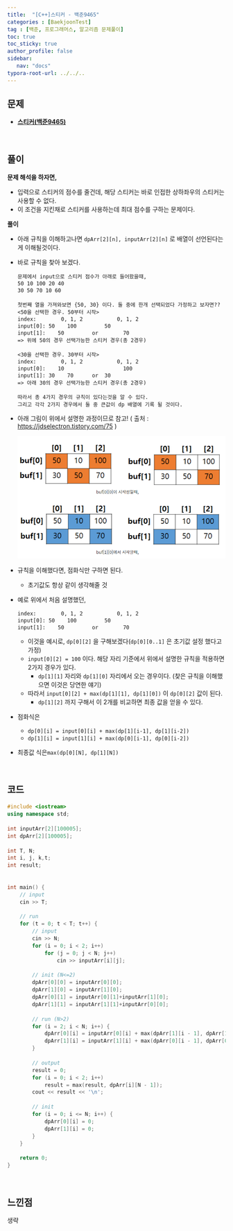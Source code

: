 ```yaml
---
title:  "[C++]스티커 - 백준9465"
categories : [BaekjoonTest]
tag : [백준, 프로그래머스, 알고리즘 문제풀이]
toc: true
toc_sticky: true
author_profile: false
sidebar:
   nav: "docs"
typora-root-url: ../../..
---
```




## 문제

* **[스티커(백준9465)](https://www.acmicpc.net/problem/9465)**

<br>

## 풀이

**문제 해석을 하자면,**

* 입력으로 스티커의 점수를 줄건데, 해당 스티커는 바로 인접한 상하좌우의 스티커는 사용할 수 없다.
* 이 조건을 지킨채로 스티커를 사용하는데 최대 점수를 구하는 문제이다.



**풀이**

* 아래 규칙을 이해하고나면 `dpArr[2][n], inputArr[2][n]` 로 배열이 선언된다는게 이해될것이다.

* 바로 규칙을 찾아 보겠다.

  ```
  문제에서 input으로 스티커 점수가 아래로 들어왔을때,
  50 10 100 20 40
  30 50 70 10 60
  
  첫번째 열을 가져와보면 {50, 30} 이다. 둘 중에 한개 선택되었다 가정하고 보자면??
  <50을 선택한 경우. 50부터 시작>
  index:	    0, 1, 2           0, 1, 2        
  input[0]:	50    100         50
  input[1]:	   50         or        70
  => 위에 50의 경우 선택가능한 스티커 경우(총 2경우)
  
  <30을 선택한 경우. 30부터 시작>
  index:	    0, 1, 2           0, 1, 2        
  input[0]:	   10                   100
  input[1]:	30    70      or  30    
  => 아래 30의 경우 선택가능한 스티커 경우(총 2경우)
  
  따라서 총 4가지 경우의 규칙이 있다는것을 알 수 있다.
  그리고 각각 2가지 경우에서 둘 중 큰값이 dp 배열에 기록 될 것이다.
  ```

* 아래 그림이 위에서 설명한 과정이므로 참고! ( 출처 : https://jdselectron.tistory.com/75 )

  <img src=".\images\2023-03-26-(C++)스티커 - 백준9465\image-20230219002930493.png" alt="image-20230219002930493" style="zoom:80%;" />

* 규칙을 이해했다면, 점화식만 구하면 된다.

  * 초기값도 항상 같이 생각해줄 것

* 예로 위에서 처음 설명했던,

  ```
  index:	    0, 1, 2           0, 1, 2        
  input[0]:	50    100         50
  input[1]:	   50         or        70
  ```

  * 이것을 예시로, `dp[0][2]` 을 구해보겠다(`dp[0][0..1]` 은 초기값 설정 했다고 가정)
  * `input[0][2] = 100` 이다. 해당 자리 기준에서 위에서 설명한 규칙을 적용하면 2가지 경우가 있다. 
    * `dp[1][1]` 자리와 `dp[1][0]` 자리에서 오는 경우이다. (찾은 규칙을 이해했으면 이것은 당연한 얘기)
  * 따라서 `input[0][2] + max(dp[1][1], dp[1][0])` 이 `dp[0][2]` 값이 된다.
    * `dp[1][2]` 까지 구해서 이 2개를 비교하면 최종 값을 얻을 수 있다.

* 점화식은

  *  `dp[0][i] = input[0][i] + max(dp[1][i-1], dp[1][i-2])`
  *  `dp[1][i] = input[1][i] + max(dp[0][i-1], dp[0][i-2])`

* 최종값 식은`max(dp[0][N], dp[1][N])`



<br>

## 코드

```c++
#include <iostream>
using namespace std;

int inputArr[2][100005];
int dpArr[2][100005];

int T, N;
int i, j, k,t;
int result;


int main() {
	// input
	cin >> T;

	// run
	for (t = 0; t < T; t++) {
		// input
		cin >> N;
		for (i = 0; i < 2; i++)
			for (j = 0; j < N; j++)
				cin >> inputArr[i][j];

		// init (N<=2)
		dpArr[0][0] = inputArr[0][0];
		dpArr[1][0] = inputArr[1][0];
		dpArr[0][1] = inputArr[0][1]+inputArr[1][0];
		dpArr[1][1] = inputArr[1][1]+inputArr[0][0];

		// run (N>2)
		for (i = 2; i < N; i++) {
			dpArr[0][i] = inputArr[0][i] + max(dpArr[1][i - 1], dpArr[1][i - 2]);
			dpArr[1][i] = inputArr[1][i] + max(dpArr[0][i - 1], dpArr[0][i - 2]);
		}

		// output
		result = 0;
		for (i = 0; i < 2; i++)
			result = max(result, dpArr[i][N - 1]);
		cout << result << '\n';

		// init
		for (i = 0; i <= N; i++) {
			dpArr[0][i] = 0;
			dpArr[1][i] = 0;
		}
	}

	return 0;
}
```

<br>

## 느낀점

생략
